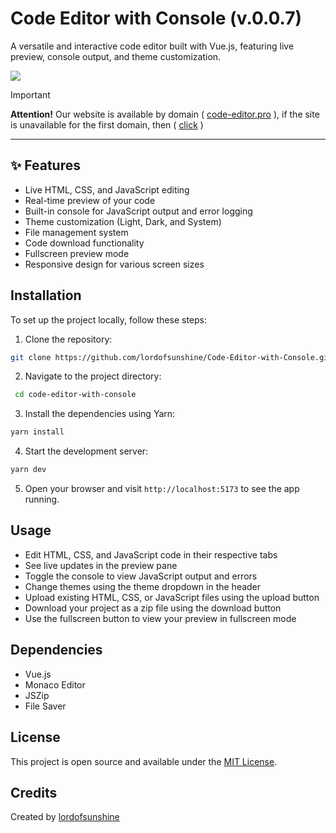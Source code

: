# Code Editor with Console (v.0.0.7)

A versatile and interactive code editor built with Vue.js, featuring live preview, console output, and theme customization.

<img src="https://cdn.glitch.global/4fd6680f-dccd-4eae-8213-47230a51f7b6/3.jpg?v=1725551522546">

> [!IMPORTANT]
> **Attention!** Our website is available by domain ( [code-editor.pro](https://code-editor.pro/) ), if the site is unavailable for the first domain, then ( [click](code-editor-with-console.vercel.app) )

<hr>

## ✨ Features

- Live HTML, CSS, and JavaScript editing
- Real-time preview of your code
- Built-in console for JavaScript output and error logging
- Theme customization (Light, Dark, and System)
- File management system
- Code download functionality
- Fullscreen preview mode
- Responsive design for various screen sizes

## Installation

To set up the project locally, follow these steps:

1. Clone the repository:
```bash
git clone https://github.com/lordofsunshine/Code-Editor-with-Console.git
```
2. Navigate to the project directory:
```bash
 cd code-editor-with-console
```
3. Install the dependencies using Yarn:
```bash
yarn install
```
4. Start the development server:
```bash
yarn dev
```
5. Open your browser and visit `http://localhost:5173` to see the app running.
## Usage

- Edit HTML, CSS, and JavaScript code in their respective tabs
- See live updates in the preview pane
- Toggle the console to view JavaScript output and errors
- Change themes using the theme dropdown in the header
- Upload existing HTML, CSS, or JavaScript files using the upload button
- Download your project as a zip file using the download button
- Use the fullscreen button to view your preview in fullscreen mode

## Dependencies

- Vue.js
- Monaco Editor
- JSZip
- File Saver

## License

This project is open source and available under the [MIT License](https://github.com/lordofsunshine/Code-Editor-with-Console/blob/main/LICENSE).

## Credits

Created by [lordofsunshine](https://github.com/lordofsunshine)
